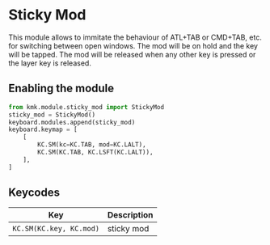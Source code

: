 # Sticky Mod
This module allows to immitate the behaviour of ATL+TAB or CMD+TAB, etc. for switching between open windows.
The mod will be on hold and the key will be tapped. The mod will be released when any other key is pressed or the layer key is released.

## Enabling the module
```python
from kmk.module.sticky_mod import StickyMod
sticky_mod = StickyMod()
keyboard.modules.append(sticky_mod)
keyboard.keymap = [
    [
        KC.SM(kc=KC.TAB, mod=KC.LALT),
        KC.SM(KC.TAB, KC.LSFT(KC.LALT)),
    ],
]
```

## Keycodes

|Key                      |Description                                    |
|-------------------------|-----------------------------------------------|
|`KC.SM(KC.key, KC.mod)`  |sticky mod                                     |
